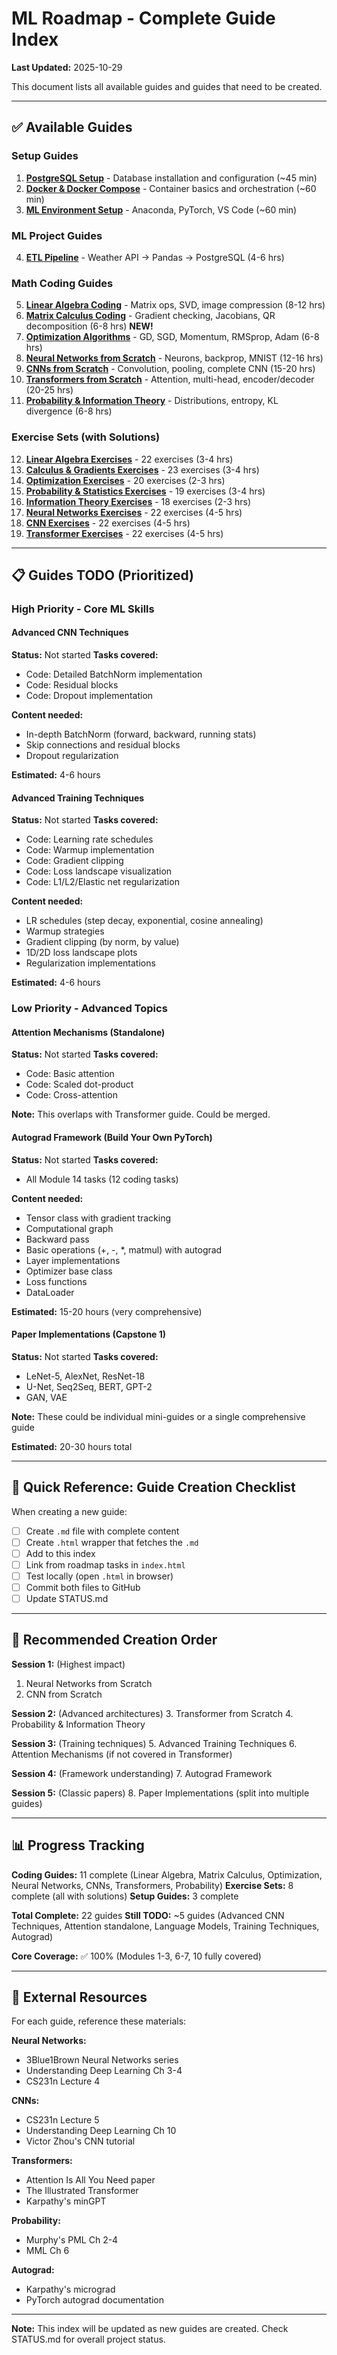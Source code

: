 # ML Roadmap - Complete Guide Index

**Last Updated:** 2025-10-29

This document lists all available guides and guides that need to be created.

---

## ✅ Available Guides

### Setup Guides
1. **[PostgreSQL Setup](guides/postgresql_setup.html)** - Database installation and configuration (~45 min)
2. **[Docker & Docker Compose](guides/docker_setup.html)** - Container basics and orchestration (~60 min)
3. **[ML Environment Setup](guides/ml_environment_setup.html)** - Anaconda, PyTorch, VS Code (~60 min)

### ML Project Guides
4. **[ETL Pipeline](guides/etl_pipeline_guide.html)** - Weather API → Pandas → PostgreSQL (4-6 hrs)

### Math Coding Guides
5. **[Linear Algebra Coding](guides/linear_algebra_coding_guide.html)** - Matrix ops, SVD, image compression (8-12 hrs)
6. **[Matrix Calculus Coding](guides/matrix_calculus_coding_guide.html)** - Gradient checking, Jacobians, QR decomposition (6-8 hrs) **NEW!**
7. **[Optimization Algorithms](guides/optimization_coding_guide.html)** - GD, SGD, Momentum, RMSprop, Adam (6-8 hrs)
8. **[Neural Networks from Scratch](guides/neural_networks_guide.html)** - Neurons, backprop, MNIST (12-16 hrs)
9. **[CNNs from Scratch](guides/cnn_guide.html)** - Convolution, pooling, complete CNN (15-20 hrs)
10. **[Transformers from Scratch](guides/transformer_guide.html)** - Attention, multi-head, encoder/decoder (20-25 hrs)
11. **[Probability & Information Theory](guides/probability_guide.html)** - Distributions, entropy, KL divergence (6-8 hrs)

### Exercise Sets (with Solutions)
12. **[Linear Algebra Exercises](guides/exercises/linear_algebra_exercises.html)** - 22 exercises (3-4 hrs)
13. **[Calculus & Gradients Exercises](guides/exercises/calculus_gradients_exercises.html)** - 23 exercises (3-4 hrs)
14. **[Optimization Exercises](guides/exercises/optimization_exercises.html)** - 20 exercises (2-3 hrs)
15. **[Probability & Statistics Exercises](guides/exercises/probability_statistics_exercises.html)** - 19 exercises (3-4 hrs)
16. **[Information Theory Exercises](guides/exercises/information_theory_exercises.html)** - 18 exercises (2-3 hrs)
17. **[Neural Networks Exercises](guides/exercises/neural_networks_exercises.html)** - 22 exercises (4-5 hrs)
18. **[CNN Exercises](guides/exercises/cnn_exercises.html)** - 22 exercises (4-5 hrs)
19. **[Transformer Exercises](guides/exercises/transformer_exercises.html)** - 22 exercises (4-5 hrs)

---

## 📋 Guides TODO (Prioritized)

### High Priority - Core ML Skills

#### Advanced CNN Techniques
**Status:** Not started
**Tasks covered:**
- Code: Detailed BatchNorm implementation
- Code: Residual blocks
- Code: Dropout implementation

**Content needed:**
- In-depth BatchNorm (forward, backward, running stats)
- Skip connections and residual blocks
- Dropout regularization

**Estimated:** 4-6 hours

#### Advanced Training Techniques
**Status:** Not started
**Tasks covered:**
- Code: Learning rate schedules
- Code: Warmup implementation
- Code: Gradient clipping
- Code: Loss landscape visualization
- Code: L1/L2/Elastic net regularization

**Content needed:**
- LR schedules (step decay, exponential, cosine annealing)
- Warmup strategies
- Gradient clipping (by norm, by value)
- 1D/2D loss landscape plots
- Regularization implementations

**Estimated:** 4-6 hours

### Low Priority - Advanced Topics

#### Attention Mechanisms (Standalone)
**Status:** Not started
**Tasks covered:**
- Code: Basic attention
- Code: Scaled dot-product
- Code: Cross-attention

**Note:** This overlaps with Transformer guide. Could be merged.

#### Autograd Framework (Build Your Own PyTorch)
**Status:** Not started
**Tasks covered:**
- All Module 14 tasks (12 coding tasks)

**Content needed:**
- Tensor class with gradient tracking
- Computational graph
- Backward pass
- Basic operations (+, -, *, matmul) with autograd
- Layer implementations
- Optimizer base class
- Loss functions
- DataLoader

**Estimated:** 15-20 hours (very comprehensive)

#### Paper Implementations (Capstone 1)
**Status:** Not started
**Tasks covered:**
- LeNet-5, AlexNet, ResNet-18
- U-Net, Seq2Seq, BERT, GPT-2
- GAN, VAE

**Note:** These could be individual mini-guides or a single comprehensive guide

**Estimated:** 20-30 hours total

---

## 📝 Quick Reference: Guide Creation Checklist

When creating a new guide:

- [ ] Create `.md` file with complete content
- [ ] Create `.html` wrapper that fetches the `.md`
- [ ] Add to this index
- [ ] Link from roadmap tasks in `index.html`
- [ ] Test locally (open `.html` in browser)
- [ ] Commit both files to GitHub
- [ ] Update STATUS.md

---

## 🎯 Recommended Creation Order

**Session 1:** (Highest impact)
1. Neural Networks from Scratch
2. CNN from Scratch

**Session 2:** (Advanced architectures)
3. Transformer from Scratch
4. Probability & Information Theory

**Session 3:** (Training techniques)
5. Advanced Training Techniques
6. Attention Mechanisms (if not covered in Transformer)

**Session 4:** (Framework understanding)
7. Autograd Framework

**Session 5:** (Classic papers)
8. Paper Implementations (split into multiple guides)

---

## 📊 Progress Tracking

**Coding Guides:** 11 complete (Linear Algebra, Matrix Calculus, Optimization, Neural Networks, CNNs, Transformers, Probability)
**Exercise Sets:** 8 complete (all with solutions)
**Setup Guides:** 3 complete

**Total Complete:** 22 guides
**Still TODO:** ~5 guides (Advanced CNN Techniques, Attention standalone, Language Models, Training Techniques, Autograd)

**Core Coverage:** ✅ 100% (Modules 1-3, 6-7, 10 fully covered)

---

## 🔗 External Resources

For each guide, reference these materials:

**Neural Networks:**
- 3Blue1Brown Neural Networks series
- Understanding Deep Learning Ch 3-4
- CS231n Lecture 4

**CNNs:**
- CS231n Lecture 5
- Understanding Deep Learning Ch 10
- Victor Zhou's CNN tutorial

**Transformers:**
- Attention Is All You Need paper
- The Illustrated Transformer
- Karpathy's minGPT

**Probability:**
- Murphy's PML Ch 2-4
- MML Ch 6

**Autograd:**
- Karpathy's micrograd
- PyTorch autograd documentation

---

**Note:** This index will be updated as new guides are created. Check STATUS.md for overall project status.
